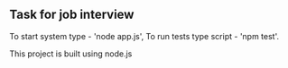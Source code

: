 ## Task for job interview

To start system type - 'node app.js', To run tests type script - 'npm test'.

This project is built using node.js
